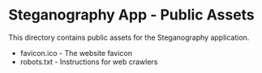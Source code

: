 # Steganography App - Public Assets

This directory contains public assets for the Steganography application.

- favicon.ico - The website favicon
- robots.txt - Instructions for web crawlers
